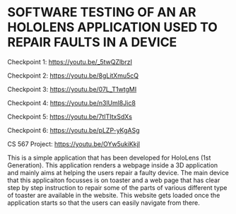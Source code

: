 # SOFTWARE TESTING OF AN AR HOLOLENS APPLICATION USED TO REPAIR FAULTS IN A DEVICE

Checkpoint 1: https://youtu.be/_5twQZlbrzI

Checkpoint 2: https://youtu.be/8gLitXmu5cQ

Checkpoint 3: https://youtu.be/07L_T1wtgMI

Checkpoint 4: https://youtu.be/n3lUml8Jic8

Checkpoint 5: https://youtu.be/7tITItxSdXs

Checkpoint 6: https://youtu.be/pLZP-yKgASg

CS 567 Project: https://youtu.be/OYw5ukiKkjI

This is a simple application that has been developed for HoloLens (1st Generation). This application renders a webpage inside a 3D application and mainly aims at helping the users repair a faulty device. The main device that this applicaiton focusses is on toaster and a web page that has clear step by step instruction to repair some of the parts of various different type of toaster are available in the website. This website gets loaded once the application starts so that the users can easily navigate from there.
